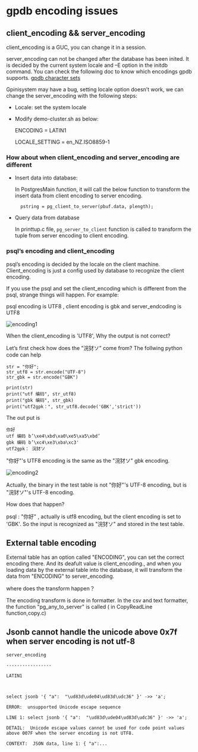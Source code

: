 # gpdb encoding issues
## client_encoding && server_encoding 

client_encoding is a GUC, you can change it in a session.

server_encoding can not be changed after the database has been inited. It is decided by the current system locale and –E option in the initdb command.
You can check the following doc to know which encodings gpdb supports.
[gpdb character sets](https://gpdb.docs.pivotal.io/43320/ref_guide/character_sets.html)

Gpinisystem may have a bug, setting locale option doesn’t work, we can change the server_encoding with the following steps:
- Locale: set the system locale

- Modify demo-cluster.sh as below: 

	ENCODING = LATIN1

	LOCALE_SETTING = en_NZ.ISO8859-1

### How about when client_encoding and server_encoding are different

- Insert data into database:

	In PostgresMain function, it will call the below function to transform the insert data from client encoding to server encoding.

		pstring = pg_client_to_server(pbuf.data, plength);

- Query data from database

	In printtup.c file, `pg_server_to_client` function is called to transform the tuple from server encoding to client encoding.

### psql’s encoding and client_encoding
psql’s encoding is decided by the locale on the client machine. Client_encoding is just a config used by database to recognize the client encoding. 

If you use the psql and set the client_encoding which is different from the psql, strange things will happen. For example:

psql encoding is UTF8 , client encoding is gbk and server_endcoding is UTF8

![encoding1](/fanfuxiaoran.github.io/images/encoding/encoding1)

When the client_encoding is 'UTF8', Why the output is not correct?

Let’s first check how does the "浣犲ソ” come from? The follwing python code can help

	str = "你好";
	str_utf8 = str.encode("UTF-8")
	str_gbk = str.encode("GBK")

	print(str)
	print("utf 编码", str_utf8)
	print("gbk 编码", str_gbk)
	print("utf2gpk：", str_utf8.decode('GBK','strict'))
	
The out put is

	你好
	utf 编码 b’\xe4\xbd\xa0\xe5\xa5\xbd’
	gbk 编码 b’\xc4\xe3\xba\xc3'
	utf2gpk： 浣犲ソ

"你好"'s UTF8 encoding is the same as the "浣犲ソ" gbk encoding.

![encoding2](/fanfuxiaoran.github.io/images/encoding/encoding2)

Actually, the binary in the test table is not "你好"'s UTF-8 encoding, but is "浣犲ソ"'s UTF-8 encoding. 

How does that happen?

psql : "你好" , actually is utf8 encoding, but the client encoding is set to 'GBK'. So the input is recognized as "浣犲ソ" and stored in the test table. 

## External table encoding 

External table has an option called "ENCODING", you can set the correct encoding there. And its deafult value is client_encoding., and when you loading data by the external table into the database, it will transform the data from "ENCODING" to server_encoding.

where does the transform happen？

The encoding transform is done in formatter. In the csv and text formatter, the function "pg_any_to_server" is called ( in CopyReadLine function,copy.c)

## Jsonb cannot handle the unicode above 0x7f when server encoding is not utf-8

	server_encoding
	
	-----------------
	
	LATIN1
	
	
	
	select jsonb '{ "a":  "\ud83d\ude04\ud83d\udc36" }' ->> 'a';
	
	ERROR:  unsupported Unicode escape sequence
	
	LINE 1: select jsonb '{ "a":  "\ud83d\ude04\ud83d\udc36" }' ->> 'a';
	
	DETAIL:  Unicode escape values cannot be used for code point values above 007F when the server encoding is not UTF8.
	
	CONTEXT:  JSON data, line 1: { "a":...


